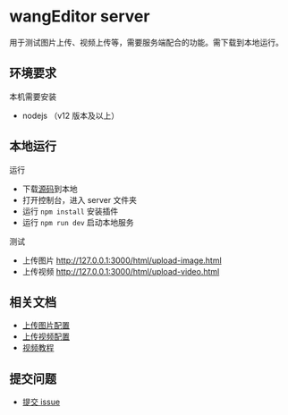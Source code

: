 # wangEditor server

用于测试图片上传、视频上传等，需要服务端配合的功能。需下载到本地运行。

## 环境要求

本机需要安装

- nodejs （v12 版本及以上）

## 本地运行

运行

- 下载[源码](https://github.com/wangeditor-team/server)到本地
- 打开控制台，进入 server 文件夹
- 运行 `npm install` 安装插件
- 运行 `npm run dev` 启动本地服务

测试

- 上传图片 http://127.0.0.1:3000/html/upload-image.html
- 上传视频 http://127.0.0.1:3000/html/upload-video.html

## 相关文档

- [上传图片配置](https://www.wangeditor.com/v5/menu-config.html#上传图片)
- [上传视频配置](https://www.wangeditor.com/v5/menu-config.html#上传视频)
- [视频教程](https://www.wangeditor.com/v5/video-course.html)

## 提交问题

- [提交 issue](https://github.com/wangeditor-team/wangEditor/issues)
